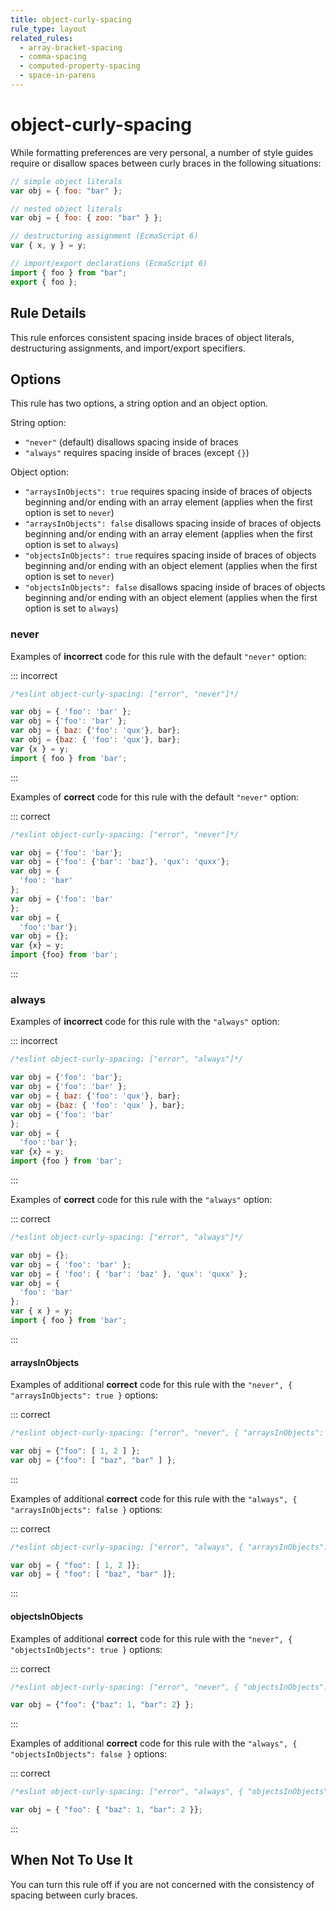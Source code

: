 ```yaml
---
title: object-curly-spacing
rule_type: layout
related_rules:
  - array-bracket-spacing
  - comma-spacing
  - computed-property-spacing
  - space-in-parens
---
```


# object-curly-spacing

While formatting preferences are very personal, a number of style guides require
or disallow spaces between curly braces in the following situations:

```js
// simple object literals
var obj = { foo: "bar" };

// nested object literals
var obj = { foo: { zoo: "bar" } };

// destructuring assignment (EcmaScript 6)
var { x, y } = y;

// import/export declarations (EcmaScript 6)
import { foo } from "bar";
export { foo };
```

## Rule Details

This rule enforces consistent spacing inside braces of object literals, destructuring assignments, and import/export specifiers.

## Options

This rule has two options, a string option and an object option.

String option:

- `"never"` (default) disallows spacing inside of braces
- `"always"` requires spacing inside of braces (except `{}`)

Object option:

- `"arraysInObjects": true` requires spacing inside of braces of objects beginning and/or ending with an array element (applies when the first option is set to `never`)
- `"arraysInObjects": false` disallows spacing inside of braces of objects beginning and/or ending with an array element (applies when the first option is set to `always`)
- `"objectsInObjects": true` requires spacing inside of braces of objects beginning and/or ending with an object element (applies when the first option is set to `never`)
- `"objectsInObjects": false` disallows spacing inside of braces of objects beginning and/or ending with an object element (applies when the first option is set to `always`)

### never

Examples of **incorrect** code for this rule with the default `"never"` option:

::: incorrect

```js
/*eslint object-curly-spacing: ["error", "never"]*/

var obj = { 'foo': 'bar' };
var obj = {'foo': 'bar' };
var obj = { baz: {'foo': 'qux'}, bar};
var obj = {baz: { 'foo': 'qux'}, bar};
var {x } = y;
import { foo } from 'bar';
```

:::

Examples of **correct** code for this rule with the default `"never"` option:

::: correct

```js
/*eslint object-curly-spacing: ["error", "never"]*/

var obj = {'foo': 'bar'};
var obj = {'foo': {'bar': 'baz'}, 'qux': 'quxx'};
var obj = {
  'foo': 'bar'
};
var obj = {'foo': 'bar'
};
var obj = {
  'foo':'bar'};
var obj = {};
var {x} = y;
import {foo} from 'bar';
```

:::

### always

Examples of **incorrect** code for this rule with the `"always"` option:

::: incorrect

```js
/*eslint object-curly-spacing: ["error", "always"]*/

var obj = {'foo': 'bar'};
var obj = {'foo': 'bar' };
var obj = { baz: {'foo': 'qux'}, bar};
var obj = {baz: { 'foo': 'qux' }, bar};
var obj = {'foo': 'bar'
};
var obj = {
  'foo':'bar'};
var {x} = y;
import {foo } from 'bar';
```

:::

Examples of **correct** code for this rule with the `"always"` option:

::: correct

```js
/*eslint object-curly-spacing: ["error", "always"]*/

var obj = {};
var obj = { 'foo': 'bar' };
var obj = { 'foo': { 'bar': 'baz' }, 'qux': 'quxx' };
var obj = {
  'foo': 'bar'
};
var { x } = y;
import { foo } from 'bar';
```

:::

#### arraysInObjects

Examples of additional **correct** code for this rule with the `"never", { "arraysInObjects": true }` options:

::: correct

```js
/*eslint object-curly-spacing: ["error", "never", { "arraysInObjects": true }]*/

var obj = {"foo": [ 1, 2 ] };
var obj = {"foo": [ "baz", "bar" ] };
```

:::

Examples of additional **correct** code for this rule with the `"always", { "arraysInObjects": false }` options:

::: correct

```js
/*eslint object-curly-spacing: ["error", "always", { "arraysInObjects": false }]*/

var obj = { "foo": [ 1, 2 ]};
var obj = { "foo": [ "baz", "bar" ]};
```

:::

#### objectsInObjects

Examples of additional **correct** code for this rule with the `"never", { "objectsInObjects": true }` options:

::: correct

```js
/*eslint object-curly-spacing: ["error", "never", { "objectsInObjects": true }]*/

var obj = {"foo": {"baz": 1, "bar": 2} };
```

:::

Examples of additional **correct** code for this rule with the `"always", { "objectsInObjects": false }` options:

::: correct

```js
/*eslint object-curly-spacing: ["error", "always", { "objectsInObjects": false }]*/

var obj = { "foo": { "baz": 1, "bar": 2 }};
```

:::

## When Not To Use It

You can turn this rule off if you are not concerned with the consistency of spacing between curly braces.
